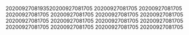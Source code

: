 2020092708193520200927081705
20200927081705
20200927081705
20200927081705
20200927081705
20200927081705
20200927081705
20200927081705
20200927081705
20200927081705
20200927081705
20200927081705
20200927081705
20200927081705
20200927081705
